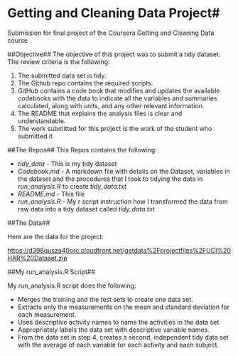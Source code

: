 # Getting and Cleaning Data Project#
Submission for final project of the Coursera Getting and Cleaning Data course

##Objective##
The objective of this project was to submit a tidy dataset. The review criteria is the following:

1. The submitted data set is tidy.
2. The Github repo contains the required scripts.
3. GitHub contains a code book that modifies and updates the available codebooks with the data to indicate all the variables and     summaries calculated, along with units, and any other relevant information.
4. The README that explains the analysis files is clear and understandable.
5. The work submitted for this project is the work of the student who submitted it

##The Repos##
This Repos contains the following:
* *tidy_data* - This is my tidy dataset 
* *Codebook.md* - A markdown file with details on the Dataset, variables in the dataset and the procedures that I took to tidying the data in *run_analysis.R* to create *tidy_data.txt*
* *README.md* - This file
* *run_analysis.R*  - My r script instruction how I transformed the data from raw data into a tidy dataset called *tidy_data.txt*

##The Data##

Here are the data for the project:

https://d396qusza40orc.cloudfront.net/getdata%2Fprojectfiles%2FUCI%20HAR%20Dataset.zip

##My run_analysis.R Script##

My run_analysis.R script does the following: 

* Merges the training and the test sets to create one data set.
* Extracts only the measurements on the mean and standard deviation for each measurement.
* Uses descriptive activity names to name the activities in the data set
* Appropriately labels the data set with descriptive variable names.
* From the data set in step 4, creates a second, independent tidy data set with the average of each variable for each activity and each subject.
